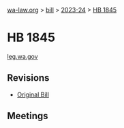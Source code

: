 [wa-law.org](/) > [bill](/bill/) > [2023-24](/bill/2023-24/) > [HB 1845](/bill/2023-24/hb/1845/)

# HB 1845
[leg.wa.gov](https://app.leg.wa.gov/billsummary?BillNumber=1845&Year=2023&Initiative=false)

## Revisions
* [Original Bill](1/)

## Meetings